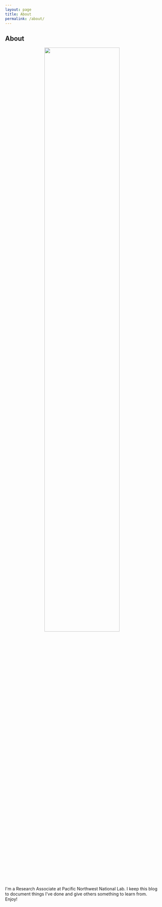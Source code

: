 ```yaml
---
layout: page
title: About
permalink: /about/
---
```


## About

<p align="center">
  <img src="me1.jpg" width="70%" height="70%">
</p>
<p>I'm a Research Associate at Pacific Northwest National Lab.  I keep this blog to document things I've done and give others something to learn from.  Enjoy!</p>

<!--
<table>
  <tr>
    <td>
    <p align="center"> <img src="me.jpg" width="70%" height="70%"> </p>
    </td>
    <td class="full">
    <p>I'm a Research Associate at Pacific Northwest National Lab.  I keep this blog to document things I've done and give others something to learn from.  Enjoy!</p>
    <p>
    Contact: aaugust288@gmail.com. <br />
    </p>
    </td>
  </tr>
</table>
-->
